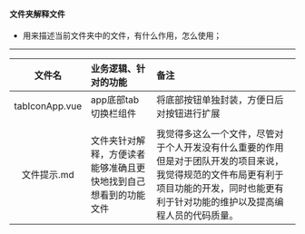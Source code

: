 #### 文件夹解释文件
- 用来描述当前文件夹中的文件，有什么作用，怎么使用；

----
|   文件名   |业务逻辑、针对的功能|备注|
|:-:|:-|:-|
|tabIconApp.vue|app底部tab切换栏组件|将底部按钮单独封装，方便日后对按钮进行扩展|
||||
|    文件提示.md   |    文件夹针对解释，方便读者能够准确且更快地找到自己想看到的功能文件     |       我觉得多这么一个文件，尽管对于个人开发没有什么重要的作用但是对于团队开发的项目来说，我觉得规范的文件布局更有利于项目功能的开发，同时也能更有利于针对功能的维护以及提高编程人员的代码质量。|